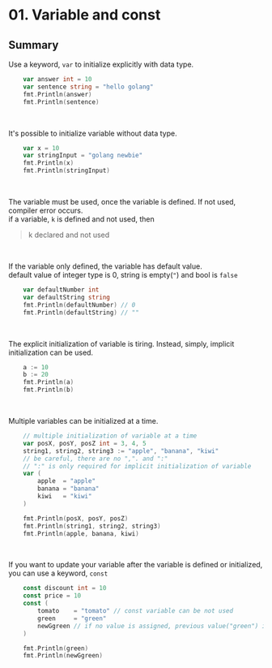 # 01. Variable and const

## Summary

Use a keyword, `var` to initialize explicitly with data type.
```go
	var answer int = 10
	var sentence string = "hello golang"
	fmt.Println(answer)
	fmt.Println(sentence)
```

<br/>

It's possible to initialize variable without data type.
```go
	var x = 10
	var stringInput = "golang newbie"
	fmt.Println(x)
	fmt.Println(stringInput)
```

<br/>

The variable must be used, once the variable is defined. If not used, compiler error occurs. <br/>
if a variable, `k` is defined and not used, then

> k declared and not used

<br/>

If the variable only defined, the variable has default value. <br/>
default value of integer type is 0, string is empty(`"`) and bool is `false` <br/>
```go
	var defaultNumber int
	var defaultString string
	fmt.Println(defaultNumber) // 0
	fmt.Println(defaultString) // ""
```

<br/>

The explicit initialization of variable is tiring. Instead, simply, implicit initialization can be used.
```go
	a := 10
	b := 20
	fmt.Println(a)
	fmt.Println(b)
```
<br/>

Multiple variables can be initialized at a time.
```go
	// multiple initialization of variable at a time
	var posX, posY, posZ int = 3, 4, 5
	string1, string2, string3 := "apple", "banana", "kiwi"
	// be careful, there are no ",". and ":"
	// ":" is only required for implicit initialization of variable
	var (
		apple  = "apple"
		banana = "banana"
		kiwi   = "kiwi"
	)

	fmt.Println(posX, posY, posZ)
	fmt.Println(string1, string2, string3)
	fmt.Println(apple, banana, kiwi)
```

<br/>

If you want to update your variable after the variable is defined or initialized, you can use a keyword, `const`
```go
	const discount int = 10
	const price = 10
	const (
		tomato    = "tomato" // const variable can be not used
		green     = "green"
		newGgreen // if no value is assigned, previous value("green") is assigned
	)

	fmt.Println(green)
	fmt.Println(newGgreen)
```

